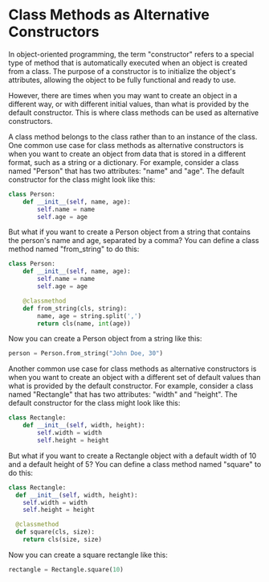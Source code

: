 # Class Methods as Alternative Constructors

In object-oriented programming, the term "constructor" refers to a special type of method that is automatically executed when an object is created from a class. The purpose of a constructor is to initialize the object's attributes, allowing the object to be fully functional and ready to use.

However, there are times when you may want to create an object in a different way, or with different initial values, than what is provided by the default constructor. This is where class methods can be used as alternative constructors.

A class method belongs to the class rather than to an instance of the class. One common use case for class methods as alternative constructors is when you want to create an object from data that is stored in a different format, such as a string or a dictionary. For example, consider a class named "Person" that has two attributes: "name" and "age". The default constructor for the class might look like this:

```python
class Person:
    def __init__(self, name, age):
        self.name = name
        self.age = age
```

But what if you want to create a Person object from a string that contains the person's name and age, separated by a comma? You can define a class method named "from_string" to do this:
```python
class Person:
    def __init__(self, name, age):
        self.name = name
        self.age = age

    @classmethod
    def from_string(cls, string):
        name, age = string.split(',')
        return cls(name, int(age))
```
Now you can create a Person object from a string like this:
```python 
person = Person.from_string("John Doe, 30")
```

Another common use case for class methods as alternative constructors is when you want to create an object with a different set of default values than what is provided by the default constructor. For example, consider a class named "Rectangle" that has two attributes: "width" and "height". The default constructor for the class might look like this:
```python
class Rectangle:
    def __init__(self, width, height):
        self.width = width
        self.height = height

```
But what if you want to create a Rectangle object with a default width of 10 and a default height of 5? You can define a class method named "square" to do this:
```python
class Rectangle:
  def __init__(self, width, height):
    self.width = width
    self.height = height

  @classmethod
  def square(cls, size):
    return cls(size, size)
```
Now you can create a square rectangle like this:

```python
rectangle = Rectangle.square(10)
```